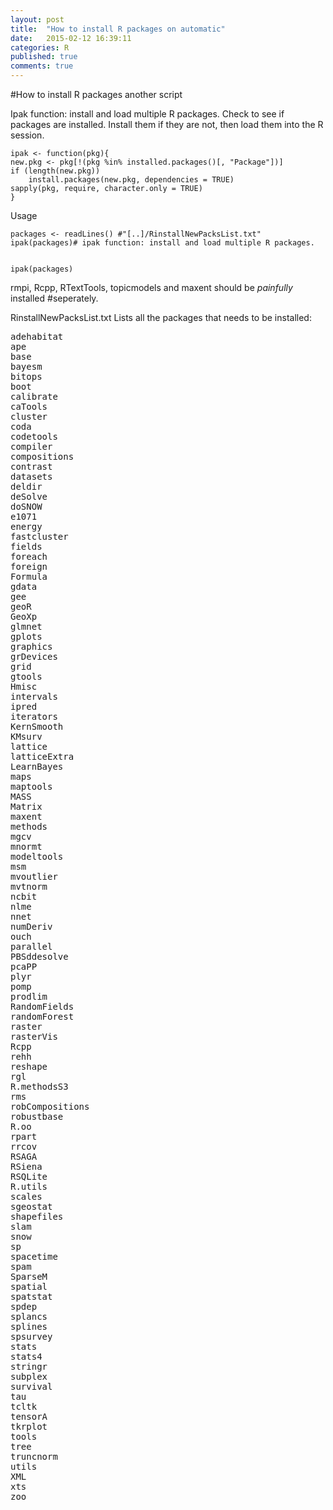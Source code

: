 ```yaml
---
layout: post
title:  "How to install R packages on automatic"
date:   2015-02-12 16:39:11
categories: R
published: true
comments: true
---
```

#How to install R packages another script

Ipak function: install and load multiple R packages.
Check to see if packages are installed. Install them if they are not, then load them into the R session.
 
	ipak <- function(pkg){
    new.pkg <- pkg[!(pkg %in% installed.packages()[, "Package"])]
    if (length(new.pkg)) 
        install.packages(new.pkg, dependencies = TRUE)
    sapply(pkg, require, character.only = TRUE)
	}
 
Usage

	packages <- readLines() #"[..]/RinstallNewPacksList.txt"
	ipak(packages)# ipak function: install and load multiple R packages.
 

	ipak(packages)


rmpi, Rcpp, RTextTools, topicmodels and maxent should be *painfully* installed #seperately.


RinstallNewPacksList.txt
Lists all the packages that needs to be installed:

<HTML> <PRE>
adehabitat
ape
base
bayesm
bitops
boot
calibrate
caTools
cluster
coda
codetools
compiler
compositions
contrast
datasets
deldir
deSolve
doSNOW
e1071
energy
fastcluster
fields
foreach
foreign
Formula
gdata
gee
geoR
GeoXp
glmnet
gplots
graphics
grDevices
grid
gtools
Hmisc
intervals
ipred
iterators
KernSmooth
KMsurv
lattice
latticeExtra
LearnBayes
maps
maptools
MASS
Matrix
maxent
methods
mgcv
mnormt
modeltools
msm
mvoutlier
mvtnorm
ncbit
nlme
nnet
numDeriv
ouch
parallel
PBSddesolve
pcaPP
plyr
pomp
prodlim
RandomFields
randomForest
raster
rasterVis
Rcpp
rehh
reshape
rgl
R.methodsS3
rms
robCompositions
robustbase
R.oo
rpart
rrcov
RSAGA
RSiena
RSQLite
R.utils
scales
sgeostat
shapefiles
slam
snow
sp
spacetime
spam
SparseM
spatial
spatstat
spdep
splancs
splines
spsurvey
stats
stats4
stringr
subplex
survival
tau
tcltk
tensorA
tkrplot
tools
tree
truncnorm
utils
XML
xts
zoo
</PRE></HTML>